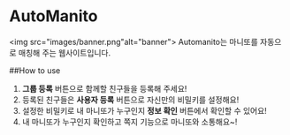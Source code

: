 # AutoManito 
<picture><img src="images/banner.png"alt="banner"></picture>
Automanito는 마니또를 자동으로 매칭해 주는 웹사이트입니다.

##How to use
1. **그룹 등록** 버튼으로 함께할 친구들을 등록해 주세요!
2. 등록된 친구들은 **사용자 등록** 버튼으로 자신만의 비밀키를 설정해요!
3. 설정한 비밀키로 내 마니또가 누구인지 **정보 확인** 버튼에서 확인할 수 있어요!
4. 내 마니또가 누구인지 확인하고 쪽지 기능으로 마니또와 소통해요~!